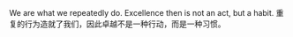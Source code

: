 We are what we repeatedly do. Excellence  then is not an act, but a habit.
重复的行为造就了我们，因此卓越不是一种行动，而是一种习惯。
